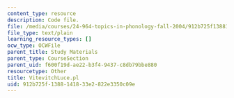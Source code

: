 ```yaml
---
content_type: resource
description: Code file.
file: /media/courses/24-964-topics-in-phonology-fall-2004/912b725f1388141833e2822e3350c09e_VitevitchLuce.pl
file_type: text/plain
learning_resource_types: []
ocw_type: OCWFile
parent_title: Study Materials
parent_type: CourseSection
parent_uid: f600f19d-ae22-b3f4-9437-c8db79bbe880
resourcetype: Other
title: VitevitchLuce.pl
uid: 912b725f-1388-1418-33e2-822e3350c09e
---
```

